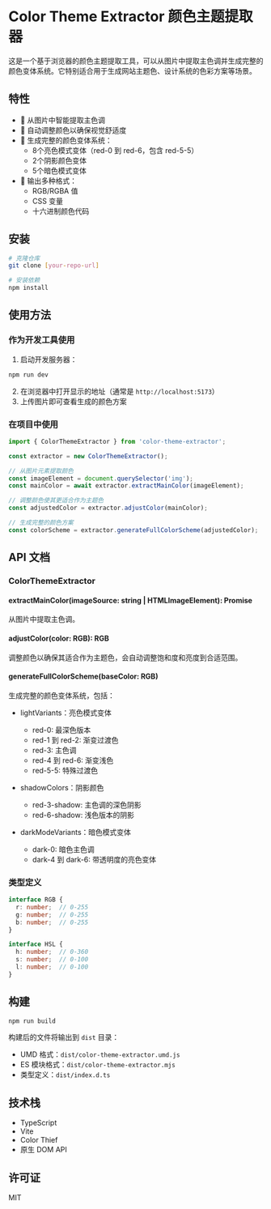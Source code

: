 # Color Theme Extractor 颜色主题提取器

这是一个基于浏览器的颜色主题提取工具，可以从图片中提取主色调并生成完整的颜色变体系统。它特别适合用于生成网站主题色、设计系统的色彩方案等场景。

## 特性

- 🎨 从图片中智能提取主色调
- 🔄 自动调整颜色以确保视觉舒适度
- 🌈 生成完整的颜色变体系统：
  - 8个亮色模式变体（red-0 到 red-6，包含 red-5-5）
  - 2个阴影颜色变体
  - 5个暗色模式变体
- 💅 输出多种格式：
  - RGB/RGBA 值
  - CSS 变量
  - 十六进制颜色代码

## 安装

```bash
# 克隆仓库
git clone [your-repo-url]

# 安装依赖
npm install
```

## 使用方法

### 作为开发工具使用

1. 启动开发服务器：
```bash
npm run dev
```

2. 在浏览器中打开显示的地址（通常是 `http://localhost:5173`）
3. 上传图片即可查看生成的颜色方案

### 在项目中使用

```typescript
import { ColorThemeExtractor } from 'color-theme-extractor';

const extractor = new ColorThemeExtractor();

// 从图片元素提取颜色
const imageElement = document.querySelector('img');
const mainColor = await extractor.extractMainColor(imageElement);

// 调整颜色使其更适合作为主题色
const adjustedColor = extractor.adjustColor(mainColor);

// 生成完整的颜色方案
const colorScheme = extractor.generateFullColorScheme(adjustedColor);
```

## API 文档

### ColorThemeExtractor

#### extractMainColor(imageSource: string | HTMLImageElement): Promise<RGB>
从图片中提取主色调。

#### adjustColor(color: RGB): RGB
调整颜色以确保其适合作为主题色，会自动调整饱和度和亮度到合适范围。

#### generateFullColorScheme(baseColor: RGB)
生成完整的颜色变体系统，包括：

- lightVariants：亮色模式变体
  - red-0: 最深色版本
  - red-1 到 red-2: 渐变过渡色
  - red-3: 主色调
  - red-4 到 red-6: 渐变浅色
  - red-5-5: 特殊过渡色

- shadowColors：阴影颜色
  - red-3-shadow: 主色调的深色阴影
  - red-6-shadow: 浅色版本的阴影

- darkModeVariants：暗色模式变体
  - dark-0: 暗色主色调
  - dark-4 到 dark-6: 带透明度的亮色变体

### 类型定义

```typescript
interface RGB {
  r: number;  // 0-255
  g: number;  // 0-255
  b: number;  // 0-255
}

interface HSL {
  h: number;  // 0-360
  s: number;  // 0-100
  l: number;  // 0-100
}
```

## 构建

```bash
npm run build
```

构建后的文件将输出到 `dist` 目录：
- UMD 格式：`dist/color-theme-extractor.umd.js`
- ES 模块格式：`dist/color-theme-extractor.mjs`
- 类型定义：`dist/index.d.ts`

## 技术栈

- TypeScript
- Vite
- Color Thief
- 原生 DOM API

## 许可证

MIT 